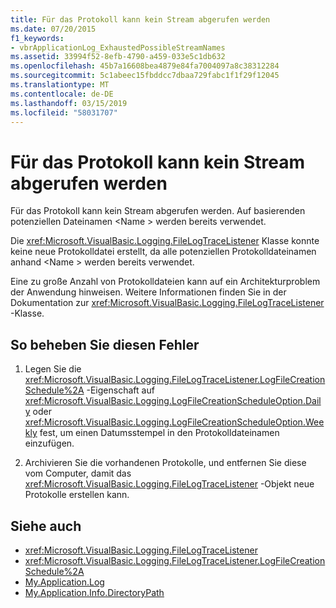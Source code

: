 ```yaml
---
title: Für das Protokoll kann kein Stream abgerufen werden
ms.date: 07/20/2015
f1_keywords:
- vbrApplicationLog_ExhaustedPossibleStreamNames
ms.assetid: 33994f52-8efb-4790-a459-033e5c1db632
ms.openlocfilehash: 45b7a16608bea4879e84fa7004097a8c38312284
ms.sourcegitcommit: 5c1abeec15fbddcc7dbaa729fabc1f1f29f12045
ms.translationtype: MT
ms.contentlocale: de-DE
ms.lasthandoff: 03/15/2019
ms.locfileid: "58031707"
---
```

# <a name="unable-to-obtain-a-stream-for-the-log"></a>Für das Protokoll kann kein Stream abgerufen werden
Für das Protokoll kann kein Stream abgerufen werden. Auf basierenden potenziellen Dateinamen \<Name > werden bereits verwendet.  
  
 Die <xref:Microsoft.VisualBasic.Logging.FileLogTraceListener> Klasse konnte keine neue Protokolldatei erstellt, da alle potenziellen Protokolldateinamen anhand \<Name > werden bereits verwendet.  
  
 Eine zu große Anzahl von Protokolldateien kann auf ein Architekturproblem der Anwendung hinweisen. Weitere Informationen finden Sie in der Dokumentation zur <xref:Microsoft.VisualBasic.Logging.FileLogTraceListener> -Klasse.  
  
## <a name="to-correct-this-error"></a>So beheben Sie diesen Fehler  
  
1.  Legen Sie die <xref:Microsoft.VisualBasic.Logging.FileLogTraceListener.LogFileCreationSchedule%2A> -Eigenschaft auf <xref:Microsoft.VisualBasic.Logging.LogFileCreationScheduleOption.Daily> oder <xref:Microsoft.VisualBasic.Logging.LogFileCreationScheduleOption.Weekly> fest, um einen Datumsstempel in den Protokolldateinamen einzufügen.  
  
2.  Archivieren Sie die vorhandenen Protokolle, und entfernen Sie diese vom Computer, damit das <xref:Microsoft.VisualBasic.Logging.FileLogTraceListener> -Objekt neue Protokolle erstellen kann.  
  
## <a name="see-also"></a>Siehe auch

- <xref:Microsoft.VisualBasic.Logging.FileLogTraceListener>
- <xref:Microsoft.VisualBasic.Logging.FileLogTraceListener.LogFileCreationSchedule%2A>
- [My.Application.Log](xref:Microsoft.VisualBasic.ApplicationServices.ApplicationBase.Log)
- [My.Application.Info.DirectoryPath](xref:Microsoft.VisualBasic.ApplicationServices.ApplicationBase.Log)
